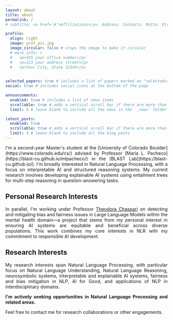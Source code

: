 ```yaml
---
layout: about
title: about
permalink: /
# subtitle: <a href='#'>Affiliations</a>. Address. Contacts. Motto. Etc.

profile:
  align: right
  image: prof_pic.jpg
  image_circular: false # crops the image to make it circular
  # more_info: >
  #   <p>555 your office number</p>
  #   <p>123 your address street</p>
  #   <p>Your City, State 12345</p>
    

selected_papers: true # includes a list of papers marked as "selected={true}"
social: true # includes social icons at the bottom of the page

announcements:
  enabled: true # includes a list of news items
  scrollable: true # adds a vertical scroll bar if there are more than 3 news items
  limit: 5 # leave blank to include all the news in the `_news` folder

latest_posts:
  enabled: true
  scrollable: true # adds a vertical scroll bar if there are more than 3 new posts items
  limit: 3 # leave blank to include all the blog posts
---
```

<style>
.about-content {
  display: flex;
  align-items: flex-start;
  gap: 20 px;
}

.about-text {
  flex: 1;
  text-align: justify;
}

/* Target the theme's profile image */
.profile {
  flex: 0 0 200 px;
  order: 2; /* Move image to the right */
}
</style>
<div class="about-content">
  <div class="about-text" markdown="1">
I'm a second-year Master's student at the [University of Colorado Boulder](https://www.colorado.edu/cs/) advised by Professor [Maria L. Pacheco](https://blast-cu.github.io/mlpacheco/) in the [BLAST Lab](https://blast-cu.github.io/). I'm broadly interested in Natural Language Processing, with a focus on interpretable AI and structured reasoning systems. My current research involves developing explainable AI systems using entailment trees for multi-step reasoning in question-answering tasks.

## Personal Research Interests

In parallel, I'm working under Professor [Theodora Chaspari](https://www.colorado.edu/cs/theodora-chaspari) on detecting and mitigating bias and fairness issues in Large Language Models within the mental health domain—a project that stems from my personal interest in ensuring AI systems are equitable and beneficial across diverse populations. This work combines my core interests in NLR with my commitment to responsible AI development.

## Research Interests

My research interests span Natural Language Processing, with particular focus on Natural Language Understanding, Natural Language Reasoning, neurosymbolic systems, interpretable and explainable AI systems, fairness and bias mitigation in NLP, AI for Good, and applications of NLP in interdisciplinary domains.

**I'm actively seeking opportunities in Natural Language Processing and related areas.**

Feel free to contact me for research collaborations or other engagements.
</div>
</div>